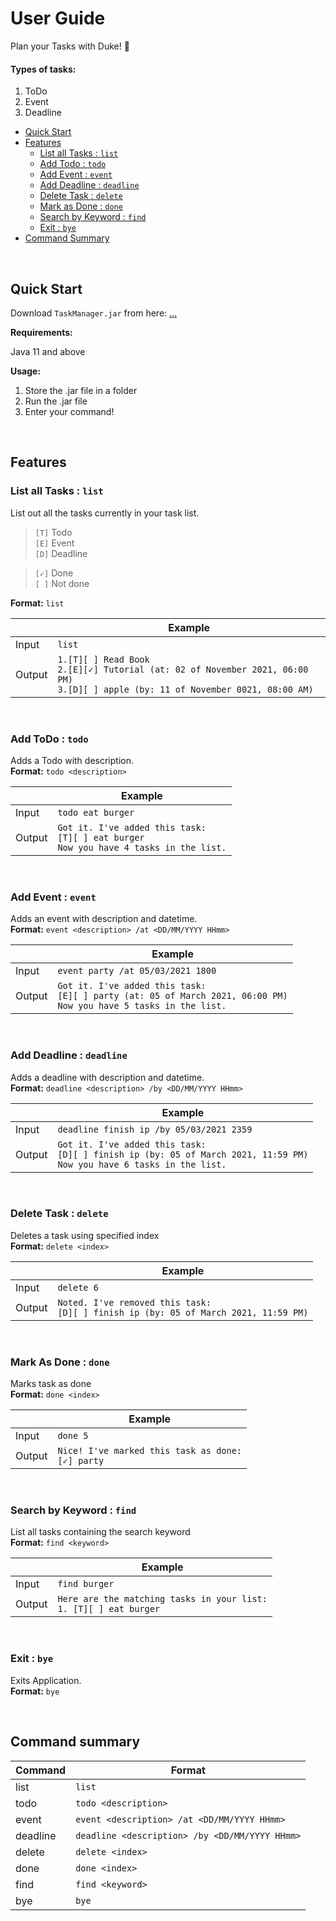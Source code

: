 # User Guide

Plan your Tasks with Duke! :memo:

#### Types of tasks:

1. ToDo
2. Event
3. Deadline

* [Quick Start](#quick-Start)
* [Features](#features)
    * [List all Tasks : `list`](#list-all-tasks--list)
    * [Add Todo : `todo`](#add-todo--todo)
    * [Add Event : `event`](#add-event--event)
    * [Add Deadline : `deadline`](#add-deadline--deadline)
    * [Delete Task : `delete`](#delete-task--delete)
    * [Mark as Done : `done`](#mark-as-done--done)
    * [Search by Keyword : `find`](#search-keyword--find)
    * [Exit : `bye`](#exit--bye)
* [Command Summary](#command-summary)

&nbsp;

## Quick Start

Download `TaskManager.jar` from here: [...](...)

**Requirements:**

Java 11 and above

**Usage:**

1. Store the .jar file in a folder
2. Run the .jar file
3. Enter your command!

&nbsp;

## Features

### List all Tasks : `list`

List out all the tasks currently in your task list.

> `[T]`  Todo<br>
> `[E]`  Event<br>
> `[D]`  Deadline<br>

> `[✓]`  Done<br>
> `[ ]`  Not done

**Format:** `list`

| | Example |
| --------- | ------------------------------------------------------- |
| Input | `list` |
| Output | `1.[T][ ] Read Book`<br>`2.[E][✓] Tutorial (at: 02 of November 2021, 06:00 PM)`<br>`3.[D][ ] apple (by: 11 of November 0021, 08:00 AM)` |

&nbsp;

### Add ToDo : `todo`

Adds a Todo with description.<br>
**Format:** `todo <description>`

| | Example |
| --------- | ------------------------------------------------------- |
| Input | `todo eat burger` |
| Output | `Got it. I've added this task:`<br>`[T][ ] eat burger`<br>`Now you have 4 tasks in the list.` |

&nbsp;

### Add Event : `event`

Adds an event with description and datetime.<br>
**Format:** `event <description> /at <DD/MM/YYYY HHmm>`

| | Example |
| --------- | ------------------------------------------------------- |
| Input | `event party /at 05/03/2021 1800` |
| Output | `Got it. I've added this task:`<br>`[E][ ] party (at: 05 of March 2021, 06:00 PM)`<br>`Now you have 5 tasks in the list.` |`

&nbsp;

### Add Deadline : `deadline`

Adds a deadline with description and datetime.<br>
**Format:** `deadline <description> /by <DD/MM/YYYY HHmm>`

| | Example |
| --------- | ------------------------------------------------------- |
| Input | `deadline finish ip /by 05/03/2021 2359` |
| Output | `Got it. I've added this task:`<br>`[D][ ] finish ip (by: 05 of March 2021, 11:59 PM)`<br>`Now you have 6 tasks in the list.` |

&nbsp;

### Delete Task : `delete`

Deletes a task using specified index<br>
**Format:** `delete <index> `

| | Example |
| --------- | ------------------------------------------------------- |
| Input | `delete 6` |
| Output | `Noted. I've removed this task:`<br>`[D][ ] finish ip (by: 05 of March 2021, 11:59 PM)` |

&nbsp;

### Mark As Done : `done`

Marks task as done<br>
**Format:** `done <index>`

| | Example |
| --------- | ------------------------------------------------------- |
| Input | `done 5` |
| Output | `Nice! I've marked this task as done:`<br>`[✓] party` |

&nbsp;

### Search by Keyword : `find`

List all tasks containing the search keyword<br>
**Format:** `find <keyword>`

| | Example |
| --------- | ------------------------------------------------------- |
| Input | `find burger` |
| Output | `Here are the matching tasks in your list:`<br>`1. [T][ ] eat burger` |

&nbsp;

### Exit : `bye`

Exits Application.<br>
**Format:** `bye`

&nbsp;

## Command summary

| Command | Format |
| --------- | ------------------------------------------------------- |
| list | `list` |
| todo | `todo <description>` |
| event | `event <description> /at <DD/MM/YYYY HHmm>` |
| deadline | `deadline <description> /by <DD/MM/YYYY HHmm>` |
| delete | `delete <index>` |
| done | `done <index>` |
| find | `find <keyword>` |
| bye | `bye` |

